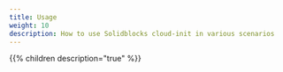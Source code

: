 ```yaml
---
title: Usage
weight: 10
description: How to use Solidblocks cloud-init in various scenarios
---
```


{{% children description="true" %}}
